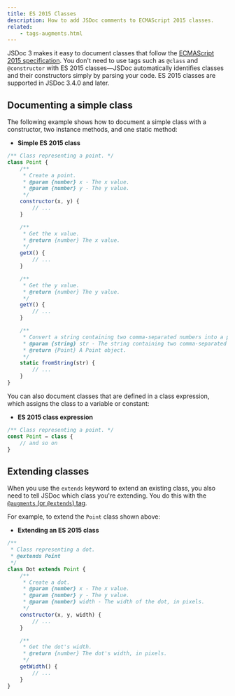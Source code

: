 ```yaml
---
title: ES 2015 Classes
description: How to add JSDoc comments to ECMAScript 2015 classes.
related:
    - tags-augments.html
---
```


JSDoc 3 makes it easy to document classes that follow the [ECMAScript 2015
specification][es2015-classes]. You don't need to use tags such as `@class` and `@constructor` with
ES 2015 classes—JSDoc automatically identifies classes and their constructors simply by parsing your
code. ES 2015 classes are supported in JSDoc 3.4.0 and later.

[es2015-classes]: http://www.ecma-international.org/ecma-262/6.0/#sec-class-definitions


## Documenting a simple class

The following example shows how to document a simple class with a constructor, two instance methods,
and one static method:

* **Simple ES 2015 class**

```js
/** Class representing a point. */
class Point {
    /**
     * Create a point.
     * @param {number} x - The x value.
     * @param {number} y - The y value.
     */
    constructor(x, y) {
        // ...
    }

    /**
     * Get the x value.
     * @return {number} The x value.
     */
    getX() {
        // ...
    }

    /**
     * Get the y value.
     * @return {number} The y value.
     */
    getY() {
        // ...
    }

    /**
     * Convert a string containing two comma-separated numbers into a point.
     * @param {string} str - The string containing two comma-separated numbers.
     * @return {Point} A Point object.
     */
    static fromString(str) {
        // ...
    }
}
```



You can also document classes that are defined in a class expression, which assigns the class to a
variable or constant:

* **ES 2015 class expression**

```js
/** Class representing a point. */
const Point = class {
    // and so on
}
```




## Extending classes

When you use the `extends` keyword to extend an existing class, you also need to tell JSDoc which
class you're extending. You do this with the [`@augments` (or `@extends`) tag][augments-tag].

For example, to extend the `Point` class shown above:

* **Extending an ES 2015 class**

```js
/**
 * Class representing a dot.
 * @extends Point
 */
class Dot extends Point {
    /**
     * Create a dot.
     * @param {number} x - The x value.
     * @param {number} y - The y value.
     * @param {number} width - The width of the dot, in pixels.
     */
    constructor(x, y, width) {
        // ...
    }

    /**
     * Get the dot's width.
     * @return {number} The dot's width, in pixels.
     */
    getWidth() {
        // ...
    }
}
```



[augments-tag]: tags-augments
